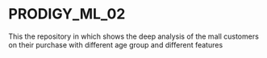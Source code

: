 # PRODIGY_ML_02
This the repository in which shows the deep analysis of the mall customers on their purchase with different age group and different features
